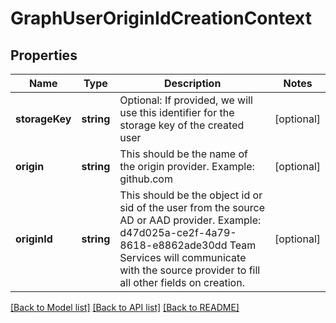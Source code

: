 # GraphUserOriginIdCreationContext

## Properties
Name | Type | Description | Notes
------------ | ------------- | ------------- | -------------
**storageKey** | **string** | Optional: If provided, we will use this identifier for the storage key of the created user | [optional] 
**origin** | **string** | This should be the name of the origin provider. Example: github.com | [optional] 
**originId** | **string** | This should be the object id or sid of the user from the source AD or AAD provider. Example: d47d025a-ce2f-4a79-8618-e8862ade30dd Team Services will communicate with the source provider to fill all other fields on creation. | [optional] 

[[Back to Model list]](../README.md#documentation-for-models) [[Back to API list]](../README.md#documentation-for-api-endpoints) [[Back to README]](../README.md)


